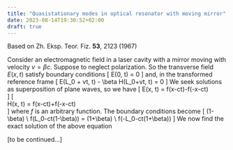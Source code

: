 ```yaml
---
title: "Quasistationary modes in optical resonator with moving mirror"
date: 2023-08-14T19:30:52+02:00
draft: true
---
```


Based on Zh. Eksp. Teor. Fiz. __53__, 2123 (1967)

Consider an electromagnetic field in a laser cavity with a mirror moving with velocity $v=\beta c$.
Suppose to neglect polarization. So the transverse field $E(x, t)$ satisfy boundary conditions
\[
E(0, t) = 0
\]
and, in the transformed reference frame
\[
E(L_0 + vt, t) - \beta H(L_0+vt, t) = 0
\]
We seek solutions as superposition of plane waves, so we have
\[
  E(x, t) = f(x-ct)-f(-x-ct)   
\]
\[  
  H(x, t) = f(x-ct)+f(-x-ct)  
\]
where $f$ is an arbitrary function. The boundary conditions become
\[
  (1-\beta) \ f(L_0-ct(1-\beta)) = (1+\beta) \ f(-L_0-ct(1+\beta)) 
\]
We now find the exact solution of the above equation

[to be continued...]
